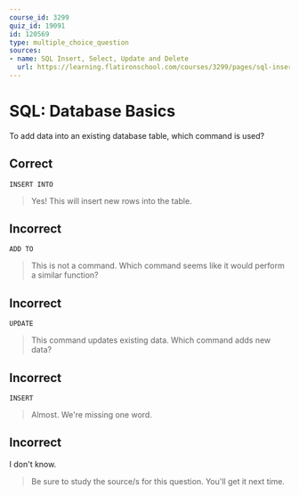 ```yaml
---
course_id: 3299
quiz_id: 19091
id: 120569
type: multiple_choice_question
sources:
- name: SQL Insert, Select, Update and Delete
  url: https://learning.flatironschool.com/courses/3299/pages/sql-insert-select-update-and-delete?module_item_id=143866
---
```


# SQL: Database Basics

To add data into an existing database table, which command is used?

## Correct

```
INSERT INTO
```

> Yes! This will insert new rows into the table.

## Incorrect

```
ADD TO
```

> This is not a command. Which command seems like it would perform a similar
> function?

## Incorrect

```
UPDATE
```

> This command updates existing data. Which command adds new data?

## Incorrect

```
INSERT
```

> Almost. We're missing one word.

## Incorrect

I don't know.

> Be sure to study the source/s for this question. You'll get it next time.

